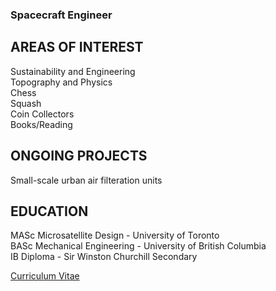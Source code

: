 ### Spacecraft Engineer

## AREAS OF INTEREST
Sustainability and Engineering<br>
Topography and Physics<br> 
Chess<br>
Squash <br>
Coin Collectors<br>
Books/Reading<br>

## ONGOING PROJECTS
Small-scale urban air filteration units<br>


## EDUCATION
MASc Microsatellite Design - University of Toronto<br>
BASc Mechanical Engineering - University of British Columbia<br>
IB Diploma - Sir Winston Churchill Secondary<br>

[Curriculum Vitae](assets/PDF/ArjunVadehra2024MECHA.pdf) 
